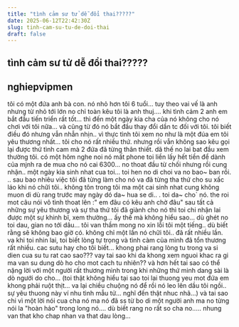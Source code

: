 ```yaml
---
title: "tình cảm sư tử dễ đổi thai?????"
date: 2025-06-12T22:42:30Z
slug: tinh-cam-su-tu-de-doi-thai
draft: false
---
```


## tình cảm sư tử dễ đổi thai?????

## nghiepvipmen

tôi có một đứa anh bà con. nó nhỏ hơn tôi 6 tuổi... tuy theo vai vế là anh nhưng từ nhỏ tới lớn no chỉ toàn kêu tôi là anh thuj.... khi tình cảm 2 anh em bắt đầu tiến triển rất tốt... thì đến một ngày kia cha của nó không cho nó chơi với tôi nữa... và cũng từ đó nó bắt đầu thay đổi dần tc đối với tôi.  tôi biết điều đó nhưng vẫn nhẫn nhịn.. vì thực tình tôi xem no như là một đúa em tôi yêu thương nhất... tôi cho nó rất nhiều thứ. nhưng rồi vẫn không sao kêu gọi lại được thứ tình cam mà 2 đứa đã từng thân thiết. dã thế no lai bat đầu xem thường tôi.
có một hôm nghe noi nó mất phone toi liền lấy hết tiền để dành của mjnh ra de mua cho nó cai 6300... no thoat đầu từ chối nhưng rồi cung nhận.. một ngày kia sinh nhat cua toi... toi hen no di choi va no bao~ ban rồi. .. sau bao nhiêu việc tôi đã từng làm cho nó va đã từng tha thứ cho su xấc láo khi nó chữi tôi.. không tôn trong tôi ma một cai sinh nhat cung không muon di dù rang trước may ngày dó da~ hua se di.. . toi da~ cho` nó. the roi mot câu nói vô tình thoat lên :" em đâu có kêu anh chờ đâu"
sau tất cả những sự yêu thương và sự tha thứ tôi đã giành cho nó thì toi chi nhận lai được một sự khinh bĩ, xem thường... ấy thế mà không hiểu sao... dù ghét no toi dau, gian no tới dâu... tôi van thầm mong no xin lỗi tôi một tiếng.. dù biết rằng sẽ không bao giờ có. không chỉ một lần nó chữi tôi.. đã rất nhiều lần. va khi toi nhin lai, toi biết lòng tự trọng và tình càm của mình đã tổn thương rất nhiều.
cac sutu hay cho tôi biết... khong phai rang lòng tu trong va si dien cua su tu rat cao sao??? vay tai sao khi da khong xem nguoi khac ra gi ma van su dung dò ho cho mot cach tu nhiên?? và hơn hết tai sao có thể nặng lời với một người rất thương mình trong khi những thứ minh dang sài là dò ngưới do cho... (toi thật không hiểu tại sao toi lai thuong yeu mot đứa em khong phải ruột thịt... va lại chiều chuộng nó để rồi nó leo lên dầu tôi ngồi.. sự yêu thuong này ví nhu tình mẫu tử... nghĩ đến thật nhuc nhã...) và tai sao chi vì một lời nói cua cha nó ma nó đã ss từ bo di một người anh ma no từng nói la "hoàn hảo" trong long nó.... dù biết rang no rất so cha no..... nhung van that kho chap nhan va that dau lòng...